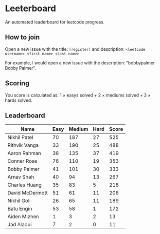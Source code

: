 # Leeterboard

An automated leaderboard for leetcode progress.

## How to join

Open a new issue with the title: `[register]` and description:
`<leetcode username> <first name> <last name>`

For example, I would open a new issue with the description: "bobbypalmer Bobby Palmer".

## Scoring

You score is calculated as:
1 $\times$ easys solved + 2 $\times$ mediums solved + 3 $\times$ hards solved.

## Leaderboard
| Name | Easy | Medium | Hard | Score |
| --- | --- | --- | --- | --- |
| Nikhil Patel | 70 | 187 | 27 | 525 |
| Rithvik Vanga | 33 | 190 | 25 | 488 |
| Aaron Rahman | 38 | 135 | 37 | 419 |
| Conner Rose | 76 | 110 | 19 | 353 |
| Bobby Palmer | 41 | 101 | 30 | 333 |
| Arnav Shah | 40 | 94 | 13 | 267 |
| Charles Huang | 35 | 83 | 5 | 216 |
| David McDermott | 51 | 61 | 11 | 206 |
| Nikhil Goli | 26 | 65 | 11 | 189 |
| Batu Engin | 53 | 58 | 1 | 172 |
| Aiden Mizhen | 1 | 3 | 2 | 13 |
| Jad Alaoui | 7 | 2 | 0 | 11 |
